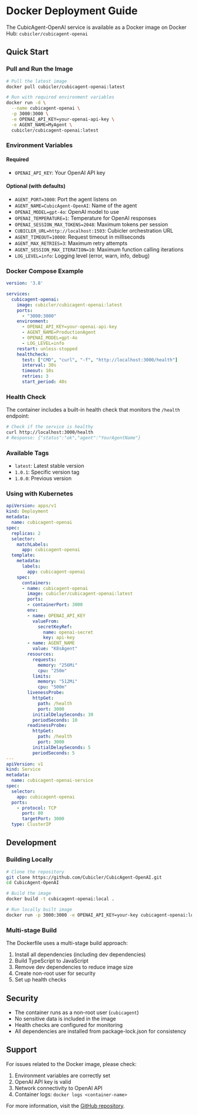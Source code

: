 # Docker Deployment Guide

The CubicAgent-OpenAI service is available as a Docker image on Docker Hub: `cubicler/cubicagent-openai`

## Quick Start

### Pull and Run the Image

```bash
# Pull the latest image
docker pull cubicler/cubicagent-openai:latest

# Run with required environment variables
docker run -d \
  --name cubicagent-openai \
  -p 3000:3000 \
  -e OPENAI_API_KEY=your-openai-api-key \
  -e AGENT_NAME=MyAgent \
  cubicler/cubicagent-openai:latest
```

### Environment Variables

#### Required

- `OPENAI_API_KEY`: Your OpenAI API key

#### Optional (with defaults)

- `AGENT_PORT=3000`: Port the agent listens on
- `AGENT_NAME=CubicAgent-OpenAI`: Name of the agent
- `OPENAI_MODEL=gpt-4o`: OpenAI model to use
- `OPENAI_TEMPERATURE=1`: Temperature for OpenAI responses
- `OPENAI_SESSION_MAX_TOKENS=2048`: Maximum tokens per session
- `CUBICLER_URL=http://localhost:1503`: Cubicler orchestration URL
- `AGENT_TIMEOUT=10000`: Request timeout in milliseconds
- `AGENT_MAX_RETRIES=3`: Maximum retry attempts
- `AGENT_SESSION_MAX_ITERATION=10`: Maximum function calling iterations
- `LOG_LEVEL=info`: Logging level (error, warn, info, debug)

### Docker Compose Example

```yaml
version: '3.8'

services:
  cubicagent-openai:
    image: cubicler/cubicagent-openai:latest
    ports:
      - "3000:3000"
    environment:
      - OPENAI_API_KEY=your-openai-api-key
      - AGENT_NAME=ProductionAgent
      - OPENAI_MODEL=gpt-4o
      - LOG_LEVEL=info
    restart: unless-stopped
    healthcheck:
      test: ["CMD", "curl", "-f", "http://localhost:3000/health"]
      interval: 30s
      timeout: 10s
      retries: 3
      start_period: 40s
```

### Health Check

The container includes a built-in health check that monitors the `/health` endpoint:

```bash
# Check if the service is healthy
curl http://localhost:3000/health
# Response: {"status":"ok","agent":"YourAgentName"}
```

### Available Tags

- `latest`: Latest stable version
- `1.0.1`: Specific version tag
- `1.0.0`: Previous version

### Using with Kubernetes

```yaml
apiVersion: apps/v1
kind: Deployment
metadata:
  name: cubicagent-openai
spec:
  replicas: 2
  selector:
    matchLabels:
      app: cubicagent-openai
  template:
    metadata:
      labels:
        app: cubicagent-openai
    spec:
      containers:
      - name: cubicagent-openai
        image: cubicler/cubicagent-openai:latest
        ports:
        - containerPort: 3000
        env:
        - name: OPENAI_API_KEY
          valueFrom:
            secretKeyRef:
              name: openai-secret
              key: api-key
        - name: AGENT_NAME
          value: "K8sAgent"
        resources:
          requests:
            memory: "256Mi"
            cpu: "250m"
          limits:
            memory: "512Mi"
            cpu: "500m"
        livenessProbe:
          httpGet:
            path: /health
            port: 3000
          initialDelaySeconds: 30
          periodSeconds: 10
        readinessProbe:
          httpGet:
            path: /health
            port: 3000
          initialDelaySeconds: 5
          periodSeconds: 5
---
apiVersion: v1
kind: Service
metadata:
  name: cubicagent-openai-service
spec:
  selector:
    app: cubicagent-openai
  ports:
    - protocol: TCP
      port: 80
      targetPort: 3000
  type: ClusterIP
```

## Development

### Building Locally

```bash
# Clone the repository
git clone https://github.com/Cubicler/CubicAgent-OpenAI.git
cd CubicAgent-OpenAI

# Build the image
docker build -t cubicagent-openai:local .

# Run locally built image
docker run -p 3000:3000 -e OPENAI_API_KEY=your-key cubicagent-openai:local
```

### Multi-stage Build

The Dockerfile uses a multi-stage build approach:

1. Install all dependencies (including dev dependencies)
2. Build TypeScript to JavaScript
3. Remove dev dependencies to reduce image size
4. Create non-root user for security
5. Set up health checks

## Security

- The container runs as a non-root user (`cubicagent`)
- No sensitive data is included in the image
- Health checks are configured for monitoring
- All dependencies are installed from package-lock.json for consistency

## Support

For issues related to the Docker image, please check:

1. Environment variables are correctly set
2. OpenAI API key is valid
3. Network connectivity to OpenAI API
4. Container logs: `docker logs <container-name>`

For more information, visit the [GitHub repository](https://github.com/Cubicler/CubicAgent-OpenAI).
